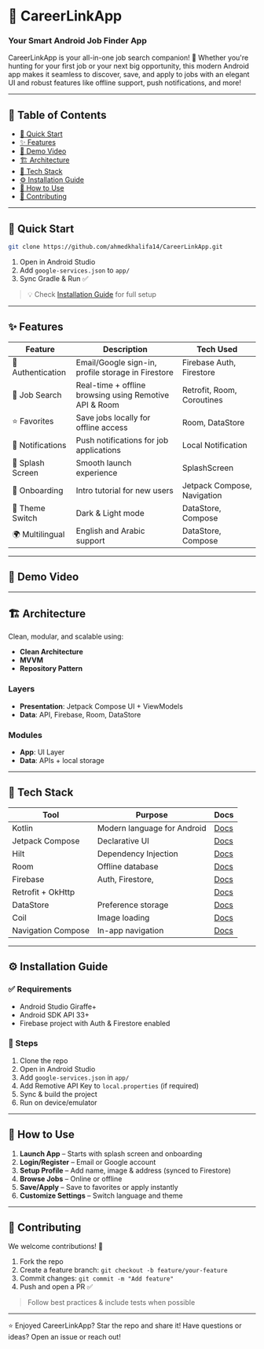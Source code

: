 
# 🚀 CareerLinkApp
### Your Smart Android Job Finder App

CareerLinkApp is your all-in-one job search companion! 🚀 Whether you're hunting for your first job or your next big opportunity, this modern Android app makes it seamless to discover, save, and apply to jobs with an elegant UI and robust features like offline support, push notifications, and more!

---

## 📌 Table of Contents
- [🏁 Quick Start](#-quick-start)
- [✨ Features](#-features)
- [🎥 Demo Video](#-demo-video)
- [🏗️ Architecture](#-architecture)
- [🧰 Tech Stack](#-tech-stack)
- [⚙️ Installation Guide](#-installation-guide)
- [📱 How to Use](#-how-to-use)
- [🤝 Contributing](#-contributing)

---

## 🏁 Quick Start
```bash
git clone https://github.com/ahmedkhalifa14/CareerLinkApp.git
```
1. Open in Android Studio
2. Add `google-services.json` to `app/`
3. Sync Gradle & Run ✅

> 💡 Check [Installation Guide](#-installation-guide) for full setup

---

## ✨ Features
| Feature           | Description                                                               | Tech Used                      |
|------------------|---------------------------------------------------------------------------|-------------------------------|
| 🔐 Authentication | Email/Google sign-in, profile storage in Firestore                      | Firebase Auth, Firestore      |
| 🔎 Job Search     | Real-time + offline browsing using Remotive API & Room                  | Retrofit, Room, Coroutines    |
| ⭐ Favorites      | Save jobs locally for offline access                                    | Room, DataStore    |
| 📩 Notifications  | Push notifications for job applications                                 | Local Notification|
| 🎉 Splash Screen  | Smooth launch experience                                                | SplashScreen |
| 🚀 Onboarding     | Intro tutorial for new users                                            | Jetpack Compose, Navigation | 
| 🌙 Theme Switch   | Dark & Light mode                                                        | DataStore, Compose          |
| 🌍 Multilingual   | English  and Arabic  support                                          | DataStore, Compose            |

---

## 🎥 Demo Video


---

## 🏗️ Architecture
Clean, modular, and scalable using:
- **Clean Architecture**
- **MVVM**
- **Repository Pattern**

### Layers
- **Presentation**: Jetpack Compose UI + ViewModels
- **Data**: API, Firebase, Room, DataStore

### Modules
- **App**: UI Layer
- **Data**: APIs + local storage

---

## 🧰 Tech Stack
| Tool              | Purpose                          | Docs |
|-------------------|----------------------------------|------|
| Kotlin            | Modern language for Android      | [Docs](https://kotlinlang.org) |
| Jetpack Compose   | Declarative UI                   | [Docs](https://developer.android.com/jetpack/compose) |
| Hilt              | Dependency Injection             | [Docs](https://dagger.dev/hilt) |
| Room              | Offline database                 | [Docs](https://developer.android.com/jetpack/androidx/releases/room) |
| Firebase          | Auth, Firestore,                 | [Docs](https://firebase.google.com/docs) |
| Retrofit + OkHttp |                                  | [Docs](https://square.github.io/retrofit/) |
| DataStore         | Preference storage               | [Docs](https://developer.android.com/topic/libraries/architecture/datastore) |
| Coil              | Image loading                    | [Docs](https://coil-kt.github.io/coil/) |
| Navigation Compose| In-app navigation                | [Docs](https://developer.android.com/jetpack/compose/navigation) |

---

## ⚙️ Installation Guide
### ✅ Requirements
- Android Studio Giraffe+
- Android SDK API 33+
- Firebase project with Auth & Firestore enabled

### 🚀 Steps
1. Clone the repo
2. Open in Android Studio
3. Add `google-services.json` in `app/`
4. Add Remotive API Key to `local.properties` (if required)
5. Sync & build the project
6. Run on device/emulator

---

## 📱 How to Use
1. **Launch App** – Starts with splash screen and onboarding
2. **Login/Register** – Email or Google account
3. **Setup Profile** – Add name, image & address (synced to Firestore)
4. **Browse Jobs** – Online or offline
5. **Save/Apply** – Save to favorites or apply instantly
6. **Customize Settings** – Switch language and theme

---

## 🤝 Contributing
We welcome contributions! 🎉

1. Fork the repo
2. Create a feature branch: `git checkout -b feature/your-feature`
3. Commit changes: `git commit -m "Add feature"`
4. Push and open a PR ✅

> Follow best practices & include tests when possible

---

⭐ Enjoyed CareerLinkApp? Star the repo and share it! Have questions or ideas? Open an issue or reach out!


